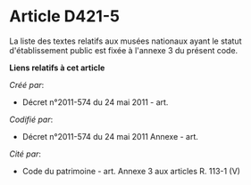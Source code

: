 # Article D421-5

La liste des textes relatifs aux musées nationaux ayant le statut d'établissement public est fixée à l'annexe 3 du présent
code.

**Liens relatifs à cet article**

_Créé par_:

  - Décret n°2011-574 du 24 mai 2011  - art.

_Codifié par_:

  - Décret n°2011-574 du 24 mai 2011 Annexe - art.

_Cité par_:

  - Code du patrimoine - art. Annexe 3 aux articles R. 113-1 (V)
